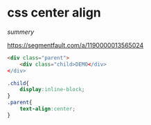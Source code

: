 # css center align
*summery*

https://segmentfault.com/a/1190000013565024

```html
<div class="parent">
    <div class="child>DEMO</div>
</div>
```
```css
.child{
    display:inline-block;
}
.parent{
    text-align:center;
}
```
